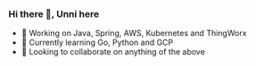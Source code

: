 ### Hi there 👋, Unni here

- 🔭 Working on Java, Spring, AWS, Kubernetes and ThingWorx
- 🌱 Currently learning Go, Python and GCP
- 👯 Looking to collaborate on anything of the above

